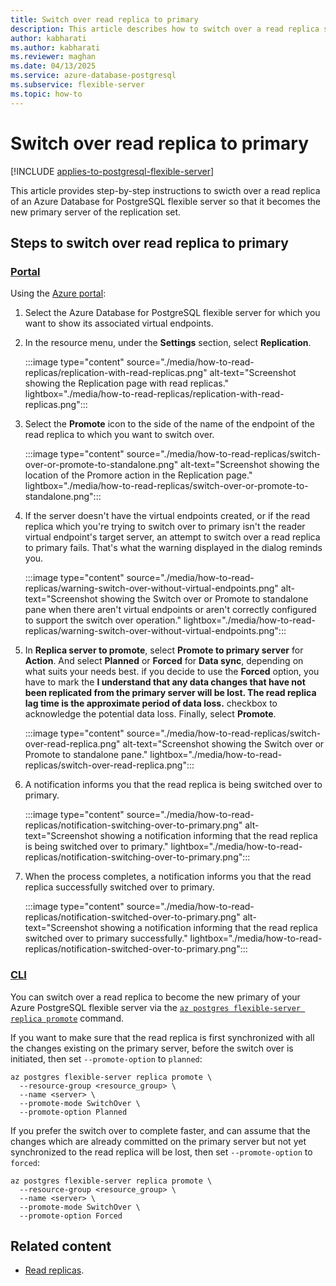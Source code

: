 ```yaml
---
title: Switch over read replica to primary
description: This article describes how to switch over a read replica so that it becomes the primary.
author: kabharati
ms.author: kabharati
ms.reviewer: maghan
ms.date: 04/13/2025
ms.service: azure-database-postgresql
ms.subservice: flexible-server
ms.topic: how-to
---
```


# Switch over read replica to primary

[!INCLUDE [applies-to-postgresql-flexible-server](~/reusable-content/ce-skilling/azure/includes/postgresql/includes/applies-to-postgresql-flexible-server.md)]

This article provides step-by-step instructions to swicth over a read replica of an Azure Database for PostgreSQL flexible server so that it becomes the new primary server of the replication set.

## Steps to switch over read replica to primary

### [Portal](#tab/portal-switch-over-read-replica-to-primary)

Using the [Azure portal](https://portal.azure.com/):

1. Select the Azure Database for PostgreSQL flexible server for which you want to show its associated virtual endpoints.

2. In the resource menu, under the **Settings** section, select **Replication**.

    :::image type="content" source="./media/how-to-read-replicas/replication-with-read-replicas.png" alt-text="Screenshot showing the Replication page with read replicas." lightbox="./media/how-to-read-replicas/replication-with-read-replicas.png":::

3. Select the **Promote** icon to the side of the name of the endpoint of the read replica to which you want to switch over.

    :::image type="content" source="./media/how-to-read-replicas/switch-over-or-promote-to-standalone.png" alt-text="Screenshot showing the location of the Promore action in the Replication page." lightbox="./media/how-to-read-replicas/switch-over-or-promote-to-standalone.png":::

4. If the server doesn't have the virtual endpoints created, or if the read replica which you're trying to switch over to primary isn't the reader virtual endpoint's target server, an attempt to switch over a read replica to primary fails. That's what the warning displayed in the dialog reminds you. 

    :::image type="content" source="./media/how-to-read-replicas/warning-switch-over-without-virtual-endpoints.png" alt-text="Screenshot showing the Switch over or Promote to standalone pane when there aren't virtual endpoints or aren't correctly configured to support the switch over operation." lightbox="./media/how-to-read-replicas/warning-switch-over-without-virtual-endpoints.png":::

5. In **Replica server to promote**, select **Promote to primary server** for **Action**. And select **Planned** or **Forced** for **Data sync**, depending on what suits your needs best. if you decide to use the **Forced** option, you have to mark the **I understand that any data changes that have not been replicated from the primary server will be lost. The read replica lag time is the approximate period of data loss.** checkbox to acknowledge the potential data loss. Finally, select **Promote**.

    :::image type="content" source="./media/how-to-read-replicas/switch-over-read-replica.png" alt-text="Screenshot showing the Switch over or Promote to standalone pane." lightbox="./media/how-to-read-replicas/switch-over-read-replica.png":::

6. A notification informs you that the read replica is being switched over to primary.

    :::image type="content" source="./media/how-to-read-replicas/notification-switching-over-to-primary.png" alt-text="Screenshot showing a notification informing that the read replica is being switched over to primary." lightbox="./media/how-to-read-replicas/notification-switching-over-to-primary.png":::

7. When the process completes, a notification informs you that the read replica successfully switched over to primary.

    :::image type="content" source="./media/how-to-read-replicas/notification-switched-over-to-primary.png" alt-text="Screenshot showing a notification informing that the read replica switched over to primary successfully." lightbox="./media/how-to-read-replicas/notification-switched-over-to-primary.png":::

### [CLI](#tab/cli-switch-over-read-replica-to-primary)

You can switch over a read replica to become the new primary of your Azure PostgreSQL flexible server via the [`az postgres flexible-server replica promote`](/cli/azure/postgres/flexible-server/replica#az-postgres-flexible-server-replica-promote) command.

If you want to make sure that the read replica is first synchronized with all the changes existing on the primary server, before the switch over is initiated, then set `--promote-option` to `planned`:

```azurecli-interactive
az postgres flexible-server replica promote \
  --resource-group <resource_group> \
  --name <server> \
  --promote-mode SwitchOver \
  --promote-option Planned
```

If you prefer the switch over to complete faster, and can assume that the changes which are already committed on the primary server but not yet synchronized to the read replica will be lost, then set `--promote-option` to `forced`:

```azurecli-interactive
az postgres flexible-server replica promote \
  --resource-group <resource_group> \
  --name <server> \
  --promote-mode SwitchOver \
  --promote-option Forced
```

## Related content

- [Read replicas](concepts-read-replicas.md).
